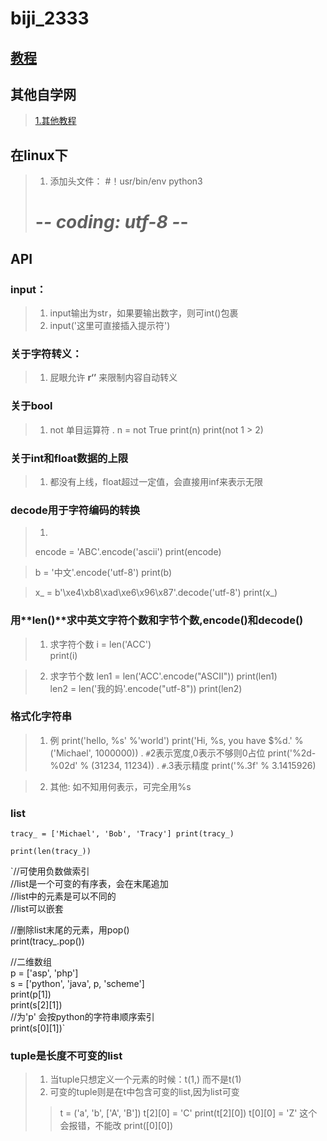 # biji_2333
## [教程](https://www.jb51.net/books/536708.html#downintro2)
## 其他自学网
>[1.其他教程 ](https://6so.so/t/256285/)

## 在linux下

>1. 添加头文件：
> #！usr/bin/env python3
> # -*- coding: utf-8 -*-

## API

### input：
>1. input输出为str，如果要输出数字，则可int()包裹
>2. input('这里可直接插入提示符')

### 关于字符转义：
>1. 屁眼允许 **r‘’** 来限制内容自动转义

### 关于bool
>1. not 单目运算符
.
    n = not True
    print(n)
    print(not 1 > 2)
  
  
### 关于int和float数据的上限
>1. 都没有上线，float超过一定值，会直接用inf来表示无限

### decode用于字符编码的转换
>1. 
>  encode = 'ABC'.encode('ascii')
>  print(encode)

>  b = '中文'.encode('utf-8')
>  print(b)

>  x_ = b'\xe4\xb8\xad\xe6\x96\x87'.decode('utf-8')
>  print(x_)

### 用**len()**求中英文字符个数和字节个数,**encode()**和**decode()**
>1. 求字符个数
  i = len('ACC')<br>
  print(i)
  
>2. 求字节个数
   len1 = len('ACC'.encode("ASCII"))
   print(len1)<br>
   len2 = len('我的妈'.encode("utf-8"))
   print(len2)    

### 格式化字符串
>1. 例
      print('hello, %s' %'world')
      print('Hi, %s, you have $%d.' % ('Michael', 1000000))
.
       `#`2表示宽度,0表示不够则0占位
      print('%2d-%02d' % (31234, 11234))
.
      `#`.3表示精度
      print('%.3f' % 3.1415926)

>2. 其他: 如不知用何表示，可完全用%s
### list
  `tracy_ = ['Michael', 'Bob', 'Tracy']
  print(tracy_)`

  `print(len(tracy_))`

  `//可使用负数做索引  
  //list是一个可变的有序表，会在末尾追加  
  //list中的元素是可以不同的  
  //list可以嵌套  

  //删除list末尾的元素，用pop()  
  print(tracy_.pop())  

  //二维数组  
  p = ['asp', 'php']  
  s = ['python', 'java', p, 'scheme']  
  print(p[1])  
  print(s[2][1])  
  //为'p' 会按python的字符串顺序索引  
  print(s[0][1])`  

 ### tuple是长度不可变的list 
>1. 当tuple只想定义一个元素的时候：t(1,) 而不是t(1)
>2. 可变的tuple则是在t中包含可变的list,因为list可变
>>    t = ('a', 'b', ['A', 'B'])
      t[2][0] = 'C'
      print(t[2][0])
      t[0][0] = 'Z'  这个会报错，不能改
      print([0][0])
